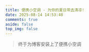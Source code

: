 ```yaml
---
title: 便携小空调 - 为你的夏日带去清凉!
date: 2025-08-14 14:53:48
comments: true
aside: false
top_img: false
---
```


> 终于为博客安装上了便携小空调

<style>
.copyright-box a {
  border-bottom: none !important;
  padding: 0 !important;
}
</style>

<div id="air-conditioner-vue"></div>

<script defer data-pjax src='https://npm.elemecdn.com/anzhiyu-air-conditioner@1.0.1/index.3f125bc6.js'></script>
